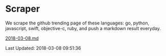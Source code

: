 # Scraper

We scrape the github trending page of these languages: go, python, javascript, swift, objective-c, ruby, and push a markdown result everyday.

[2018-03-08.md](https://github.com/henson/Scraper/blob/master/2018-03-08.md)

Last Updated: 2018-03-08 09:51:36